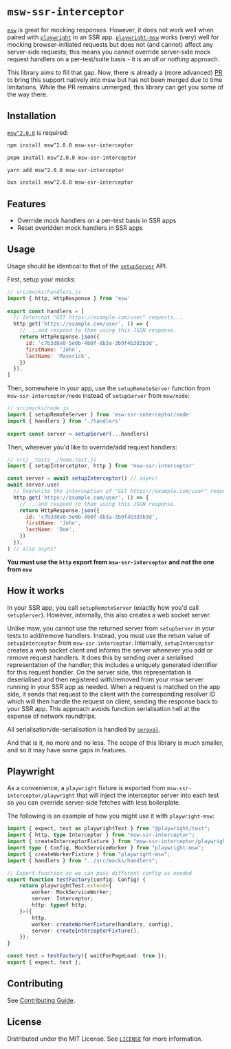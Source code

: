 # `msw-ssr-interceptor`

[`msw`](https://mswjs.io) is great for mocking responses. However, it does not work well when
paired with [`playwright`](https://playwright.dev) in an SSR app. [`playwright-msw`](https://github.com/valendres/playwright-msw) works (very) well for
mocking browser-initiated requests but does not (and cannot) affect any server-side
requests; this means you cannot override server-side mock request handlers on a
per-test/suite basis - it is an _all or nothing_ approach.

This library aims to fill that gap. Now, there is already a (more advanced)
[PR](https://github.com/mswjs/msw/pull/1617) to bring this support natively into
msw but has not been merged due to time limitations. While the PR remains unmerged, this library can get you some of the way there.

## Installation

[`msw^2.0.0`](https://mswjs.io/docs/getting-started#step-1-install) is required:

```bash
npm install msw^2.0.0 msw-ssr-interceptor
```

```bash
pnpm install msw^2.0.0 msw-ssr-interceptor
```

```bash
yarn add msw^2.0.0 msw-ssr-interceptor
```

```bash
bun install msw^2.0.0 msw-ssr-interceptor
```

## Features

- Override mock handlers on a per-test basis in SSR apps
- Reset overidden mock handlers in SSR apps

## Usage

Usage should be identical to that of the [`setupServer`](https://mswjs.io/docs/api/setup-server/) API.

First, setup your mocks:

```javascript
// src/mocks/handlers.js
import { http, HttpResponse } from 'msw'
 
export const handlers = [
  // Intercept "GET https://example.com/user" requests...
  http.get('https://example.com/user', () => {
    // ...and respond to them using this JSON response.
    return HttpResponse.json({
      id: 'c7b3d8e0-5e0b-4b0f-8b3a-3b9f4b3d3b3d',
      firstName: 'John',
      lastName: 'Maverick',
    })
  }),
]
```

Then, somewhere in your app, use the `setupRemoteServer` function from `msw-ssr-interceptor/node` instead of `setupServer` from `msw/node`:

```javascript
// src/mocks/node.js
import { setupRemoteServer } from 'msw-ssr-interceptor/node'
import { handlers } from './handlers'
 
export const server = setupServer(...handlers)
```

Then, wherever you'd like to override/add request handlers:

```javascript
// src/__tests__/home.test.js
import { setupIntercetptor, http } from 'msw-ssr-interceptor'

const server = await setupInterceptor() // async!
await server.use(
  // Overwrite the interception of "GET https://example.com/user" requests...
  http.get('https://example.com/user', () => {
    // ...and respond to them using this JSON response.
    return HttpResponse.json({
      id: 'c7b3d8e0-5e0b-4b0f-8b3a-3b9f4b3d3b3d',
      firstName: 'John',
      lastName: 'Doe',
    })
  }),
) // also async!
```

**You must use the `http` export from `msw-ssr-interceptor` and _not_ the one from `msw`**

## How it works

In your SSR app, you call `setupRemoteServer` (exactly how you'd call `setupServer`). However,
internally, this also creates a web socket server.

Unlike msw, you cannot use the returned server from `setupServer` in your tests to
add/remove handlers. Instead, you must use the return value of `setupInterceptor` from `msw-ssr-interceptor`. Internally, `setupInterceptor` creates a web socket client and informs the server whenever you
add or remove request handlers. It does this by sending over a serialised representation of the handler; this includes a uniquely generated identifier for this request handler. On the server side, this representation is deserialised and then registered with/removed from your msw server running in your SSR app as needed. When a request is matched on the app side,
it sends that request to the client with the corresponding resolver ID which will then handle
the request on client, sending the response back to your SSR app. This approach avoids
function serialisation hell at the expense of network roundtrips.

All serialisation/de-serialisation is handled by [`seroval`](https://github.com/lxsmnsyc/seroval).

And that is it, no more and no less. The scope of this library is much smaller, and so it may have some gaps in features.

## Playwright

As a convenience, a `playwright` fixture is exported from `msw-ssr-interceptor/playwright`
that will inject the interceptor server into each test so you can override server-side fetches
with less boilerplate.

The following is an example of how you might use it with `playwright-msw`:

```typescript
import { expect, test as playwrightTest } from "@playwright/test";
import { http, type Interceptor } from "msw-ssr-interceptor";
import { createInterceptorFixture } from "msw-ssr-interceptor/playwright";
import type { Config, MockServiceWorker } from "playwright-msw";
import { createWorkerFixture } from "playwright-msw";
import { handlers } from "../src/mocks/handlers";

// Export function so we can pass different config as needed
export function testFactory(config: Config) {
	return playwrightTest.extend<{
		worker: MockServiceWorker;
		server: Interceptor;
		http: typeof http;
	}>({
		http,
		worker: createWorkerFixture(handlers, config),
		server: createInterceptorFixture(),
	});
}

const test = testFactory({ waitForPageLoad: true });
export { expect, test };
```

## Contributing

See [Contributing Guide](CONTRIBUTING.md).

## License

Distributed under the MIT License. See [`LICENSE`](LICENSE) for more information.
